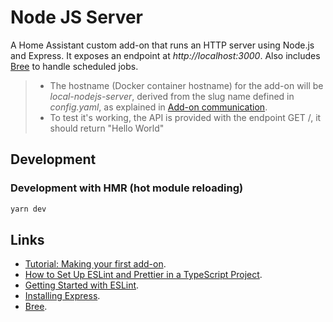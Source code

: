 # Node JS Server

A Home Assistant custom add-on that runs an HTTP server using Node.js and Express. It exposes an endpoint at *http://localhost:3000*. Also includes [Bree](https://www.npmjs.com/package/bree) to handle scheduled jobs.

> - The hostname (Docker container hostname) for the add-on will be *local-nodejs-server*, derived from the slug name defined in *config.yaml*, as explained in [Add-on communication](https://developers.home-assistant.io/docs/add-ons/communication).
> - To test it's working, the API is provided with the endpoint GET /, it should return "Hello World"

## Development

### Development with HMR (hot module reloading)

```bash
yarn dev
```

## Links

- [Tutorial: Making your first add-on](https://developers.home-assistant.io/docs/add-ons/tutorial).
- [How to Set Up ESLint and Prettier in a TypeScript Project](https://dev.to/forhad96/-how-to-set-up-eslint-and-prettier-in-a-typescript-project-3pi2).
- [Getting Started with ESLint](https://eslint.org/docs/latest/use/getting-started).
- [Installing Express](https://expressjs.com/en/starter/installing.html).
- [Bree](https://www.npmjs.com/package/bree).
